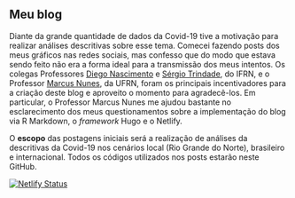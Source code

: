 ## Meu blog

Diante da grande quantidade de dados da Covid-19 tive a motivação para realizar análises descritivas sobre esse tema. Comecei fazendo posts dos meus gráficos nas redes sociais, mas confesso que do modo que estava sendo feito não era a forma ideal para a transmissão dos meus intentos. Os colegas Professores [Diego Nascimento](https://github.com/diegosilveiracn?tab=followers) e [Sérgio Trindade](http://historianosdetalhes.com.br/), do IFRN, e o Professor [Marcus Nunes](https://marcusnunes.me/), da UFRN, foram os principais incentivadores para a criação deste blog e aproveito o momento para agradecê-los. Em particular, o Professor Marcus Nunes me ajudou bastante no esclarecimento dos meus questionamentos sobre a implementação do blog via R Markdown, o *framework* Hugo e o Netlify.

O **escopo** das postagens iniciais será a realização de análises da descritivas da Covid-19 nos cenários local (Rio Grande do Norte), brasileiro e internacional. Todos os códigos utilizados nos posts estarão neste GitHub.

[![Netlify Status](https://api.netlify.com/api/v1/badges/22e0ca4f-410e-4d7b-8324-c327065e0885/deploy-status)](https://app.netlify.com/sites/keen-poincare-c83c67/deploys)
